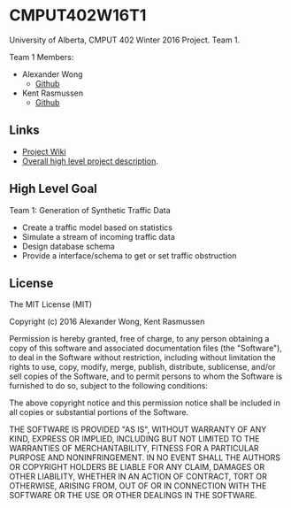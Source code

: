 # CMPUT402W16T1
University of Alberta, CMPUT 402 Winter 2016 Project. Team 1.

Team 1 Members:
* Alexander Wong
  * [Github](https://github.com/awwong1)
* Kent Rasmussen
  * [Github](https://github.com/earthiverse)
  
## Links
* [Project Wiki](/wiki)
* [Overall high level project description](/CMPUT402%20Project.pdf).

## High Level Goal
Team 1: Generation of Synthetic Traffic Data
* Create a traffic model based on statistics
* Simulate a stream of incoming traffic data
* Design database schema
* Provide a interface/schema to get or set traffic obstruction

## License

The MIT License (MIT)

Copyright (c) 2016 Alexander Wong, Kent Rasmussen

Permission is hereby granted, free of charge, to any person obtaining a copy
of this software and associated documentation files (the "Software"), to deal
in the Software without restriction, including without limitation the rights
to use, copy, modify, merge, publish, distribute, sublicense, and/or sell
copies of the Software, and to permit persons to whom the Software is
furnished to do so, subject to the following conditions:

The above copyright notice and this permission notice shall be included in all
copies or substantial portions of the Software.

THE SOFTWARE IS PROVIDED "AS IS", WITHOUT WARRANTY OF ANY KIND, EXPRESS OR
IMPLIED, INCLUDING BUT NOT LIMITED TO THE WARRANTIES OF MERCHANTABILITY,
FITNESS FOR A PARTICULAR PURPOSE AND NONINFRINGEMENT. IN NO EVENT SHALL THE
AUTHORS OR COPYRIGHT HOLDERS BE LIABLE FOR ANY CLAIM, DAMAGES OR OTHER
LIABILITY, WHETHER IN AN ACTION OF CONTRACT, TORT OR OTHERWISE, ARISING FROM,
OUT OF OR IN CONNECTION WITH THE SOFTWARE OR THE USE OR OTHER DEALINGS IN THE
SOFTWARE.
